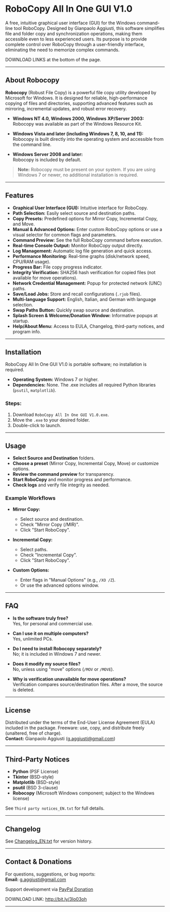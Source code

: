# RoboCopy All In One GUI V1.0

A free, intuitive graphical user interface (GUI) for the Windows command-line tool RoboCopy. Designed by Gianpaolo Aggiusti, this software simplifies file and folder copy and synchronization operations, making them accessible even to less experienced users. Its purpose is to provide complete control over RoboCopy through a user-friendly interface, eliminating the need to memorize complex commands.

DOWNLOAD LINKS at the bottom of the page.

---

## About Robocopy

**Robocopy** (Robust File Copy) is a powerful file copy utility developed by Microsoft for Windows. It is designed for reliable, high-performance copying of files and directories, supporting advanced features such as mirroring, incremental updates, and robust error recovery.

- **Windows NT 4.0, Windows 2000, Windows XP/Server 2003:**  
  Robocopy was available as part of the Windows Resource Kit.

- **Windows Vista and later (including Windows 7, 8, 10, and 11):**  
  Robocopy is built directly into the operating system and accessible from the command line.

- **Windows Server 2008 and later:**  
  Robocopy is included by default.

> **Note:** Robocopy must be present on your system. If you are using Windows 7 or newer, no additional installation is required.

---

## Features

- **Graphical User Interface (GUI):** Intuitive interface for RoboCopy.
- **Path Selection:** Easily select source and destination paths.
- **Copy Presets:** Predefined options for Mirror Copy, Incremental Copy, and Move.
- **Manual & Advanced Options:** Enter custom RoboCopy options or use a visual selector for common flags and parameters.
- **Command Preview:** See the full RoboCopy command before execution.
- **Real-time Console Output:** Monitor RoboCopy output directly.
- **Log Management:** Automatic log file generation and quick access.
- **Performance Monitoring:** Real-time graphs (disk/network speed, CPU/RAM usage).
- **Progress Bar:** File copy progress indicator.
- **Integrity Verification:** SHA256 hash verification for copied files (not available for move operations).
- **Network Credential Management:** Popup for protected network (UNC) paths.
- **Save/Load Jobs:** Store and recall configurations (`.rjob` files).
- **Multi-language Support:** English, Italian, and German with language selection.
- **Swap Paths Button:** Quickly swap source and destination.
- **Splash Screen & Welcome/Donation Window:** Informative popups at startup.
- **Help/About Menu:** Access to EULA, Changelog, third-party notices, and program info.

---

## Installation

RoboCopy All In One GUI V1.0 is portable software; no installation is required.

- **Operating System:** Windows 7 or higher.
- **Dependencies:** None. The .exe includes all required Python libraries (`psutil`, `matplotlib`).

### Steps:

1. Download `RoboCopy All In One GUI V1.0.exe`.
2. Move the `.exe` to your desired folder.
3. Double-click to launch.

---

## Usage

- **Select Source and Destination** folders.
- **Choose a preset** (Mirror Copy, Incremental Copy, Move) or customize options.
- **Review the command preview** for transparency.
- **Start RoboCopy** and monitor progress and performance.
- **Check logs** and verify file integrity as needed.

### Example Workflows

- **Mirror Copy:**  
  - Select source and destination.
  - Check "Mirror Copy (/MIR)".
  - Click "Start RoboCopy".

- **Incremental Copy:**  
  - Select paths.
  - Check "Incremental Copy".
  - Click "Start RoboCopy".

- **Custom Options:**  
  - Enter flags in "Manual Options" (e.g., `/XO /Z`).
  - Or use the advanced options window.

---

## FAQ

- **Is the software truly free?**  
  Yes, for personal and commercial use.

- **Can I use it on multiple computers?**  
  Yes, unlimited PCs.

- **Do I need to install Robocopy separately?**  
  No; it is included in Windows 7 and newer.

- **Does it modify my source files?**  
  No, unless using "move" options (`/MOV` or `/MOVE`).

- **Why is verification unavailable for move operations?**  
  Verification compares source/destination files. After a move, the source is deleted.

---

## License

Distributed under the terms of the End-User License Agreement (EULA) included in the package. Freeware: use, copy, and distribute freely (unaltered, free of charge).  
**Contact:** Gianpaolo Aggiusti ([g.aggiusti@gmail.com](mailto:g.aggiusti@gmail.com))

---

## Third-Party Notices

- **Python** (PSF License)
- **Tkinter** (BSD-style)
- **Matplotlib** (BSD-style)
- **psutil** (BSD 3-clause)
- **Robocopy** (Microsoft Windows component; subject to the Windows license)

See `Third party notices_EN.txt` for full details.

---

## Changelog

See [Changelog_EN.txt](./Changelog_EN.txt) for version history.

---

## Contact & Donations

For questions, suggestions, or bug reports:  
**Email:** [g.aggiusti@gmail.com](mailto:g.aggiusti@gmail.com)

Support development via [PayPal Donation](https://www.paypal.com/cgi-bin/webscr?cmd=_donations&business=g.aggiusti@gmail.com&item_name=Donation+for+RobocopyGUI)

DOWNLOAD LINK: http://bit.ly/3Io03oh

---
